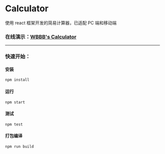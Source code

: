 # Calculator
使用 react 框架开发的简易计算器，已适配 PC 端和移动端

### 在线演示：[WBBB's Calculator](http://wbbb.plus/calculator)
<hr>

### 快速开始：
#### 安装
```
npm install
```
#### 运行
```
npm start
```
#### 测试
```
npm test
```
#### 打包编译
```
npm run build
```
